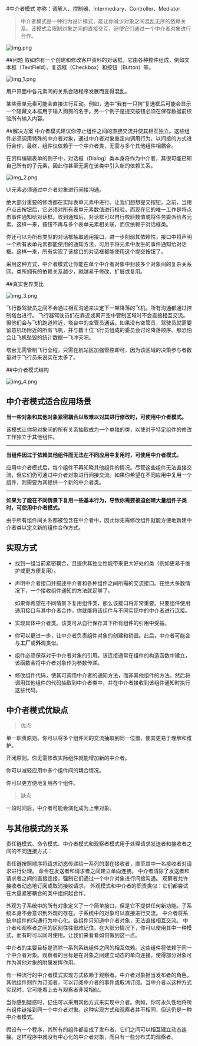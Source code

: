 #中介者模式
亦称：调解人、控制器、Intermediary、Controller、Mediator

>中介者模式是一种行为设计模式，能让你减少对象之间混乱无序的依赖关系。该模式会限制对象之间的直接交互，迫使它们通过一个中介者对象进行合作。

![img.png](img.png)

##问题
假如你有一个创建和修改客户资料的对话框，它由各种控件组成，例如文本框（TextField）、复选框（Checkbox）和按钮（Button）等。

![img_1.png](img_1.png)

用户界面中各元素间的关系会随程序发展而变得混乱。

某些表单元素可能会直接进行互动。例如，选中“我有一只狗”复选框后可能会显示一个隐藏文本框用于输入狗狗的名字。另一个例子是提交按钮必须在保存数据前校验所有输入内容。

##解决方案
中介者模式建议你停止组件之间的直接交流并使其相互独立。这些组件必须调用特殊的中介者对象，通过中介者对象重定向调用行为，以间接的方式进行合作。最终，组件仅依赖于一个中介者类，无需与多个其他组件相耦合。

在资料编辑表单的例子中，对话框（Dia­log）类本身将作为中介者，其很可能已知自己所有的子元素，因此你甚至无需在该类中引入新的依赖关系。

![img_2.png](img_2.png)

UI元素必须通过中介者对象进行间接沟通。

绝大部分重要的修改都在实际表单元素中进行。让我们想想提交按钮。之前，当用户点击按钮后，它必须对所有表单元素数值进行校验。而现在它的唯一工作是将点击事件通知给对话框。收到通知后，对话框可以自行校验数值或将任务委派给各元素。这样一来，按钮不再与多个表单元素相关联，而仅依赖于对话框类。

你还可以为所有类型的对话框抽取通用接口，进一步削弱其依赖性。接口中将声明一个所有表单元素都能使用的通知方法，可用于将元素中发生的事件通知给对话框。这样一来，所有实现了该接口的对话框都能使用这个提交按钮了。

采用这种方式，中介者模式让你能在单个中介者对象中封装多个对象间的复杂关系网。类所拥有的依赖关系越少，就越易于修改、扩展或复用。

##真实世界类比

![img_3.png](img_3.png)

飞行器驾驶员之间不会通过相互沟通来决定下一架降落的飞机。所有沟通都通过控制塔台进行。
飞行器驾驶员们在靠近或离开空中管制区域时不会直接相互交流。但他们会与飞机跑道附近，塔台中的空管员通话。如果没有空管员，驾驶员就需要留意机场附近的所有飞机，并与数十位飞行员组成的委员会讨论降落顺序。那恐怕会让飞机坠毁的统计数据一飞冲天吧。

塔台无需管制飞行全程，只需在航站区加强管控即可，因为该区域的决策参与者数量对于飞行员来说实在太多了。


##中介者模式结构

![img_4.png](img_4.png)


## 中介者模式适合应用场景

**当一些对象和其他对象紧密耦合以致难以对其进行修改时，可使用中介者模式。**

该模式让你将对象间的所有关系抽取成为一个单独的类，以使对于特定组件的修改工作独立于其他组件。

---

**当组件因过于依赖其他组件而无法在不同应用中复用时，可使用中介者模式。**

应用中介者模式后，每个组件不再知晓其他组件的情况。尽管这些组件无法直接交流，但它们仍可通过中介者对象进行间接交流。如果你希望在不同应用中复用一个组件，则需要为其提供一个新的中介者类。

---

**如果为了能在不同情景下复用一些基本行为，导致你需要被迫创建大量组件子类时，可使用中介者模式。**

由于所有组件间关系都被包含在中介者中，因此你无需修改组件就能方便地新建中介者类以定义新的组件合作方式。


## 实现方式
- 找到一组当前紧密耦合，且提供其独立性能带来更大好处的类（例如更易于维护或更方便复用）。


- 声明中介者接口并描述中介者和各种组件之间所需的交流接口。在绝大多数情况下，一个接收组件通知的方法就足够了。

    如果你希望在不同情景下复用组件类，那么该接口将非常重要。只要组件使用通用接口与其中介者合作，你就能将该组件与不同实现中的中介者进行连接。


- 实现具体中介者类。该类可从自行保存其下所有组件的引用中受益。


- 你可以更进一步，让中介者负责组件对象的创建和销毁。此后，中介者可能会与**工厂**或**外**观类似。


- 组件必须保存对于中介者对象的引用。该连接通常在组件的构造函数中建立，该函数会将中介者对象作为参数传递。


- 修改组件代码，使其可调用中介者的通知方法，而非其他组件的方法。然后将调用其他组件的代码抽取到中介者类中，并在中介者接收到该组件通知时执行这些代码。

## 中介者模式优缺点
> 优点

单一职责原则。你可以将多个组件间的交流抽取到同一位置，使其更易于理解和维护。

开闭原则。你无需修改实际组件就能增加新的中介者。

你可以减轻应用中多个组件间的耦合情况。

你可以更方便地复用各个组件。

> 缺点

一段时间后，中介者可能会演化成为上帝对象。


## 与其他模式的关系
责任链模式、命令模式、中介者模式和观察者模式用于处理请求发送者和接收者之间的不同连接方式：

责任链按照顺序将请求动态传递给一系列的潜在接收者，直至其中一名接收者对请求进行处理。
命令在发送者和请求者之间建立单向连接。
中介者清除了发送者和请求者之间的直接连接，强制它们通过一个中介对象进行间接沟通。
观察者允许接收者动态地订阅或取消接收请求。
外观模式和中介者的职责类似：它们都尝试在大量紧密耦合的类中组织起合作。

外观为子系统中的所有对象定义了一个简单接口，但是它不提供任何新功能。子系统本身不会意识到外观的存在。子系统中的对象可以直接进行交流。
中介者将系统中组件的沟通行为中心化。各组件只知道中介者对象，无法直接相互交流。
中介者和观察者之间的区别往往很难记住。在大部分情况下，你可以使用其中一种模式，而有时可以同时使用。让我们来看看如何做到这一点。

中介者的主要目标是消除一系列系统组件之间的相互依赖。这些组件将依赖于同一个中介者对象。观察者的目标是在对象之间建立动态的单向连接，使得部分对象可作为其他对象的附属发挥作用。

有一种流行的中介者模式实现方式依赖于观察者。中介者对象担当发布者的角色，其他组件则作为订阅者，可以订阅中介者的事件或取消订阅。当中介者以这种方式实现时，它可能看上去与观察者非常相似。

当你感到疑惑时，记住可以采用其他方式来实现中介者。例如，你可永久性地将所有组件链接到同一个中介者对象。这种实现方式和观察者并不相同，但这仍是一种中介者模式。

假设有一个程序，其所有的组件都变成了发布者，它们之间可以相互建立动态连接。这样程序中就没有中心化的中介者对象，而只有一些分布式的观察者。




